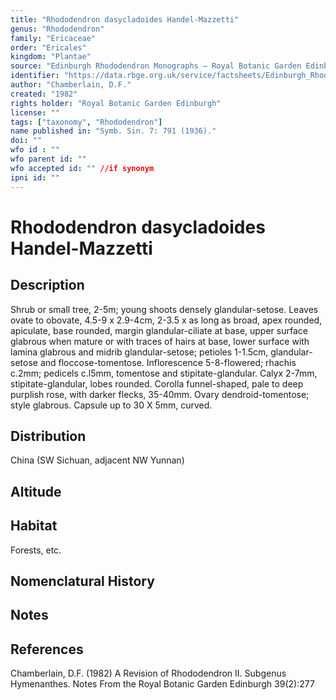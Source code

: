 ```yaml
---
title: "Rhododendron dasycladoides Handel-Mazzetti"
genus: "Rhododendron"
family: "Ericaceae"
order: "Ericales"
kingdom: "Plantae"
source: "Edinburgh Rhododendron Monographs – Royal Botanic Garden Edinburgh"
identifier: "https://data.rbge.org.uk/service/factsheets/Edinburgh_Rhododendron_Monographs.xhtml"
author: "Chamberlain, D.F."
created: "1982"
rights holder: "Royal Botanic Garden Edinburgh"
license: ""
tags: ["taxonomy", "Rhododendron"]
name published in: "Symb. Sin. 7: 791 (1936)."
doi: ""
wfo id : ""
wfo parent id: ""
wfo accepted id: "" //if synonym                      
ipni id: ""
---
```


                       

# Rhododendron dasycladoides Handel-Mazzetti

## Description
Shrub or small tree, 2-5m; young shoots densely glandular-setose. Leaves ovate to obovate, 4.5-9 x 2.9-4cm, 2-3.5 x as long as broad, apex rounded, apiculate, base rounded, margin glandular-ciliate at base, upper surface glabrous when mature or with traces of hairs at base, lower surface with lamina glabrous and midrib glandular-setose; petioles 1-1.5cm, glandular-setose and floccose-tomentose. Inflorescence 5-8-fIowered; rhachis c.2mm; pedicels c.l5mm, tomentose and stipitate-glandular. Calyx 2-7mm, stipitate-glandular, lobes rounded. Corolla funnel-shaped, pale to deep purplish rose, with darker flecks, 35-40mm. Ovary dendroid-tomentose; style glabrous. Capsule up to 30 X 5mm, curved.

## Distribution
China (SW Sichuan, adjacent NW Yunnan)

## Altitude


## Habitat
Forests, etc.

## Nomenclatural History

                       
## Notes


## References

Chamberlain, D.F. (1982) A Revision of Rhododendron II. Subgenus Hymenanthes. Notes From the Royal Botanic Garden Edinburgh 39(2):277
